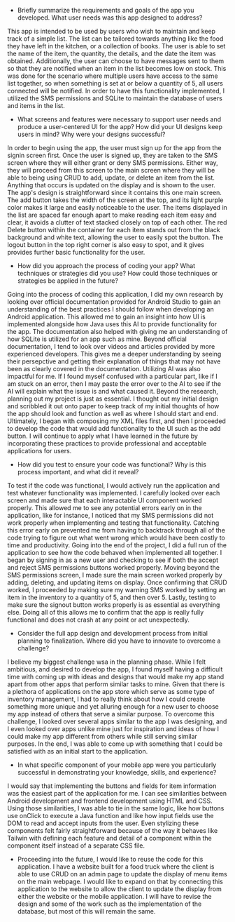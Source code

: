 - Briefly summarize the requirements and goals of the app you developed. What user needs was this app designed to address?

This app is intended to be used by users who wish to maintain and keep track of a simple list. The list can be tailored towards anything like the food they have left in the kitchen, or a collection of books. The user is able to set the name of the item, the quantity, the details, and the date the item was obtained. Additionally, the user can choose to have messages sent to them so that they are notified when an item in the list becomes low on stock. This was done for the scenario where multiple users have access to the same list together, so when something is set at or below a quantity of 5, all users connected will be notified. In order to have this functionality implemented, I utilized the SMS permissions and SQLite to maintain the database of users and items in the list.


- What screens and features were necessary to support user needs and produce a user-centered UI for the app? How did your UI designs keep users in mind? Why were your designs successful?

In order to begin using the app, the user must sign up for the app from the signin screen first. Once the user is signed up, they are taken to the SMS screen where they will either grant or deny SMS permissions. Either way, they will proceed from this screen to the main screen where they will be able to being using CRUD to add, update, or delete an item from the list. Anything that occurs is updated on the display and is shown to the user. The app's design is straightforward since it contains this one main screen. The add button takes the width of the screen at the top, and its light purple color makes it large and easily noticeable to the user. The items displayed in the list are spaced far enough apart to make reading each item easy and clear, it avoids a clutter of text stacked closely on top of each other. The red Delete button within the container for each item stands out from the black background and white text, allowing the user to easily spot the button. The logout button in the top right corner is also easy to spot, and it gives provides further basic functionality for the user.


- How did you approach the process of coding your app? What techniques or strategies did you use? How could those techniques or strategies be applied in the future?

Going into the process of coding this application, I did my own research by looking over official documentation provided for Android Studio to gain an understanding of the best practices I should follow when developing an Android application. This allowed me to gain an insight into how UI is implemented alongside how Java uses this AI to provide functionality for the app. The documentation also helped with giving me an understanding of how SQLite is utilized for an app such as mine. Beyond official documentation, I tend to look over videos and articles provided by more experienced developers. This gives me a deeper understanding by seeing their persepctive and getting their explanation of things that may not have been as clearly covered in the documentation. Utilizing AI was also impactful for me. If I found myself confused with a particular part, like if I am stuck on an error, then I may paste the error over to the AI to see if the AI will explain what the issue is and what caused it. Beyond the research, planning out my project is just as essential. I thought out my initial design and scribbled it out onto paper to keep track of my initial thoughts of how the app should look and function as well as where I should start and end. Ultimately, I began with composing my XML files first, and then I proceeded to develop the code that would add functionality to the UI such as the add button. I will continue to apply what I have learned in the future by incorporating these practices to provide professional and acceptable applications for users.


- How did you test to ensure your code was functional? Why is this process important, and what did it reveal?

To test if the code was functional, I would actively run the application and test whatever functionality was implemented. I carefully looked over each screen and made sure that each interactable UI component worked properly. This allowed me to see any potential errors early on in the application, like for instance, I noticed that my SMS permissions did not work properly when implementing and testing that functionality. Catching this error early on prevented me from having to backtrack through all of the code trying to figure out what went wrong which would have been costly to time and productivity. Going into the end of the project, I did a full run of the application to see how the code behaved when implemented all together. I began by signing in as a new user and checking to see if both the accept and reject SMS permissions buttons worked properly. Moving beyond the SMS permissions screen, I made sure the main screen worked properly by adding, deleting, and updating items on display. Once confirming that CRUD worked, I proceeded by making sure my warning SMS worked by setting an item in the inventory to a quantity of 5, and then over 5. Lastly, testing to make sure the signout button works properly is as essential as everything else. Doing all of this allows me to confirm that the app is really fully functional and does not crash at any point or act unexpectedly.


- Consider the full app design and development process from initial planning to finalization. Where did you have to innovate to overcome a challenge?

I believe my biggest challenge wsa in the planning phase. While I felt ambitious, and desired to develop the app, I found myself having a difficult time with coming up with ideas and designs that would make my app stand apart from other apps that perform similar tasks to mine. Given that there is a plethora of applications on the app store which serve as some type of inventory management, I had to really think about how I could create something more unique and yet alluring enough for a new user to choose my app instead of others that serve a similar purpose. To overcome this challenge, I looked over several apps similar to the app I was designing, and I even looked over apps unlike mine just for inspiration and ideas of how I could make my app different from others while still serving similar purposes. In the end, I was able to come up with something that I could be satisfied with as an initial start to the application.


- In what specific component of your mobile app were you particularly successful in demonstrating your knowledge, skills, and experience?

I would say that implementing the buttons and fields for item information was the easiest part of the application for me. I can see similarities between Android development and frontend development using HTML and CSS. Using those similarities, I was able to tie in the same logic, like how buttons use onClick to execute a Java function and like how input fields use the DOM to read and accept inputs from the user. Even stylizing these components felt fairly straightforward because of the way it behaves like Tailwin with defining each feature and detail of a component within the component itself instead of a separate CSS file.



- Proceeding into the future, I would like to reuse the code for this application. I have a website built for a food truck where the client is able to use CRUD on an admin page to update the display of menu items on the main webpage. I would like to expand on that by connecting this application to the website to allow the client to update the display from either the website or the mobile application. I will have to revise the design and some of the work such as the implementation of the database, but most of this will remain the same.
